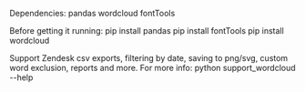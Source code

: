 Dependencies:
pandas
wordcloud
fontTools

Before getting it running:
pip install pandas
pip install fontTools
pip install wordcloud

Support Zendesk csv exports, filtering by date, saving to png/svg, custom word exclusion, reports and more.
For more info:
python support_wordcloud --help